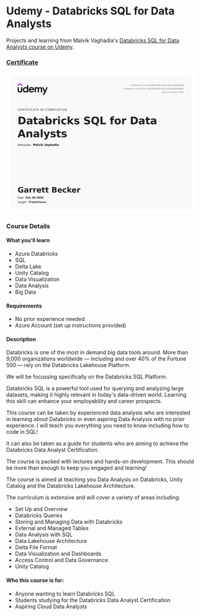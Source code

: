 # Udemy - Databricks SQL for Data Analysts

Projects and learning from Malvik Vaghadia's [Databricks SQL for Data Analysts course on Udemy](https://www.udemy.com/course/databricks-sql-for-data-analysts/).

### [Certificate]()

!["Certificate"](./Certificate.jpg)

### Course Details

#### What you'll learn
- Azure Databricks
- SQL
- Delta Lake
- Unity Catalog
- Data Visualization
- Data Analysis
- Big Data

#### Requirements
- No prior experience needed
- Azure Account (set up instructions provided)

#### Description
Databricks is one of the most in demand big data tools around. More than 9,000 organizations worldwide — including and over 40% of the Fortune 500 — rely on the Databricks Lakehouse Platform.

We will be focussing specifically on the Databricks SQL Platform.

Databricks SQL is a powerful tool used for querying and analyzing large datasets, making it highly relevant in today's data-driven world. Learning this skill can enhance your employability and career prospects.

This course can be taken by experienced data analysts who are interested in learning about Databricks or even aspiring Data Analysis with no prior experience. I will teach you everything you need to know including how to code in SQL!

It can also be taken as a guide for students who are aiming to achieve the Databricks Data Analyst Certification.

The course is packed with lectures and hands-on development. This should be more than enough to keep you engaged and learning!

The course is aimed at teaching you Data Analysis on Databricks, Unity Catalog and the Databricks Lakehouse Architecture.

The curriculum is extensive and will cover a variety of areas including:
- Set Up and Overview
- Databricks Queries
- Storing and Managing Data with Databricks
- External and Managed Tables
- Data Analysis with SQL
- Data Lakehouse Architecture
- Delta File Format
- Data Visualization and Dashboards
- Access Control and Data Governance
- Unity Catalog

#### Who this course is for:
- Anyone wanting to learn Databricks SQL
- Students studying for the Databricks Data Analyst Certification
- Aspiring Cloud Data Analysts